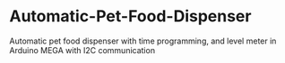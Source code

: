 # Automatic-Pet-Food-Dispenser
Automatic pet food dispenser with time programming, and level meter in Arduino MEGA with I2C communication

